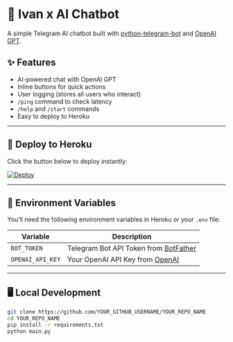 # 🤖 Ivan x AI Chatbot

A simple Telegram AI chatbot built with [python-telegram-bot](https://python-telegram-bot.org) and [OpenAI GPT](https://openai.com).

## ✨ Features
- AI-powered chat with OpenAI GPT
- Inline buttons for quick actions
- User logging (stores all users who interact)
- `/ping` command to check latency
- `/help` and `/start` commands
- Easy to deploy to Heroku

---

## 🚀 Deploy to Heroku
Click the button below to deploy instantly:

[![Deploy](https://www.herokucdn.com/deploy/button.svg)](https://heroku.com/deploy?template=https://github.com/Ahad611/IVAN----CHAT---BOT)

---

## 🔧 Environment Variables
You’ll need the following environment variables in Heroku or your `.env` file:

| Variable           | Description |
|--------------------|-------------|
| `BOT_TOKEN`        | Telegram Bot API Token from [BotFather](https://t.me/BotFather) |
| `OPENAI_API_KEY`   | Your OpenAI API Key from [OpenAI](https://platform.openai.com) |

---

## 🖥 Local Development
```bash
git clone https://github.com/YOUR_GITHUB_USERNAME/YOUR_REPO_NAME
cd YOUR_REPO_NAME
pip install -r requirements.txt
python main.py

